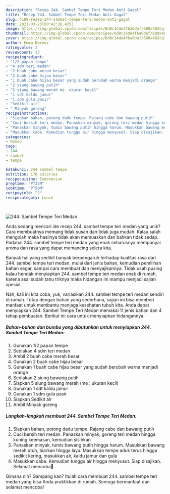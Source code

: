 ```yaml
---
description: "Resep 244. Sambel Tempe Teri Medan Anti Gagal"
title: "Resep 244. Sambel Tempe Teri Medan Anti Gagal"
slug: 4189-resep-244-sambel-tempe-teri-medan-anti-gagal
date: 2021-03-23T00:42:28.435Z
image: https://img-global.cpcdn.com/recipes/6d8c14da4f6a0daf/680x482cq70/244-sambel-tempe-teri-medan-foto-resep-utama.jpg
thumbnail: https://img-global.cpcdn.com/recipes/6d8c14da4f6a0daf/680x482cq70/244-sambel-tempe-teri-medan-foto-resep-utama.jpg
cover: https://img-global.cpcdn.com/recipes/6d8c14da4f6a0daf/680x482cq70/244-sambel-tempe-teri-medan-foto-resep-utama.jpg
author: Emma Barnes
ratingvalue: 3
reviewcount: 15
recipeingredient:
- "1/2 papan tempe"
- "4 sdm teri medan"
- "2 buah cabe merah besar"
- "2 buah cabe hijau besar"
- "1 buah cabe hijau besar yang sudah berubah warna menjadi orange"
- "2 siung bawang putih"
- "5 siung bawang merah me  ukuran kecil"
- "1 sdt kaldu jamur"
- "1 sdm gula pasir"
- "Sedikit air"
- " Minyak goreng"
recipeinstructions:
- "Siapkan bahan, potong dadu tempe. Rajang cabe dan bawang putih"
- "Cuci bersih teri medan. Panaskan minyak, goreng teri medan hingga kuning keemasan, kemudian sisihkan"
- "Panaskan minyak, tumis bawang putih hingga harum. Masukkan bawang merah utuh, biarkan hingga layu. Masukkan tempe aduk terus hingga sedikit kering, masukkan air, kaldu jamur dan gula"
- "Masukkan cabe. Kemudian tunggu air hingga menyusut. Siap disajikan. Selamat mencoba💜"
categories:
- Resep
tags:
- 244
- sambel
- tempe

katakunci: 244 sambel tempe 
nutrition: 176 calories
recipecuisine: Indonesian
preptime: "PT22M"
cooktime: "PT50M"
recipeyield: "2"
recipecategory: Lunch

---
```



![244. Sambel Tempe Teri Medan](https://img-global.cpcdn.com/recipes/6d8c14da4f6a0daf/680x482cq70/244-sambel-tempe-teri-medan-foto-resep-utama.jpg)

Anda sedang mencari ide resep 244. sambel tempe teri medan yang unik? Cara membuatnya memang tidak susah dan tidak juga mudah. Kalau salah mengolah maka hasilnya tidak akan memuaskan dan bahkan tidak sedap. Padahal 244. sambel tempe teri medan yang enak seharusnya mempunyai aroma dan rasa yang dapat memancing selera kita.

Banyak hal yang sedikit banyak berpengaruh terhadap kualitas rasa dari 244. sambel tempe teri medan, mulai dari jenis bahan, kemudian pemilihan bahan segar, sampai cara membuat dan menyajikannya. Tidak usah pusing kalau hendak menyiapkan 244. sambel tempe teri medan enak di rumah, karena asal sudah tahu triknya maka hidangan ini mampu menjadi sajian spesial.




Nah, kali ini kita coba, yuk, variasikan 244. sambel tempe teri medan sendiri di rumah. Tetap dengan bahan yang sederhana, sajian ini bisa memberi manfaat untuk membantu menjaga kesehatan tubuh kita. Anda dapat menyiapkan 244. Sambel Tempe Teri Medan memakai 11 jenis bahan dan 4 tahap pembuatan. Berikut ini cara untuk menyiapkan hidangannya.

<!--inarticleads1-->

##### Bahan-bahan dan bumbu yang dibutuhkan untuk menyiapkan 244. Sambel Tempe Teri Medan:

1. Gunakan 1/2 papan tempe
1. Sediakan 4 sdm teri medan
1. Ambil 2 buah cabe merah besar
1. Gunakan 2 buah cabe hijau besar
1. Gunakan 1 buah cabe hijau besar yang sudah berubah warna menjadi orange
1. Sediakan 2 siung bawang putih
1. Siapkan 5 siung bawang merah (me : ukuran kecil)
1. Gunakan 1 sdt kaldu jamur
1. Gunakan 1 sdm gula pasir
1. Siapkan Sedikit air
1. Ambil  Minyak goreng




<!--inarticleads2-->

##### Langkah-langkah membuat 244. Sambel Tempe Teri Medan:

1. Siapkan bahan, potong dadu tempe. Rajang cabe dan bawang putih
1. Cuci bersih teri medan. Panaskan minyak, goreng teri medan hingga kuning keemasan, kemudian sisihkan
1. Panaskan minyak, tumis bawang putih hingga harum. Masukkan bawang merah utuh, biarkan hingga layu. Masukkan tempe aduk terus hingga sedikit kering, masukkan air, kaldu jamur dan gula
1. Masukkan cabe. Kemudian tunggu air hingga menyusut. Siap disajikan. Selamat mencoba💜




Gimana nih? Gampang kan? Itulah cara membuat 244. sambel tempe teri medan yang bisa Anda praktikkan di rumah. Semoga bermanfaat dan selamat mencoba!
